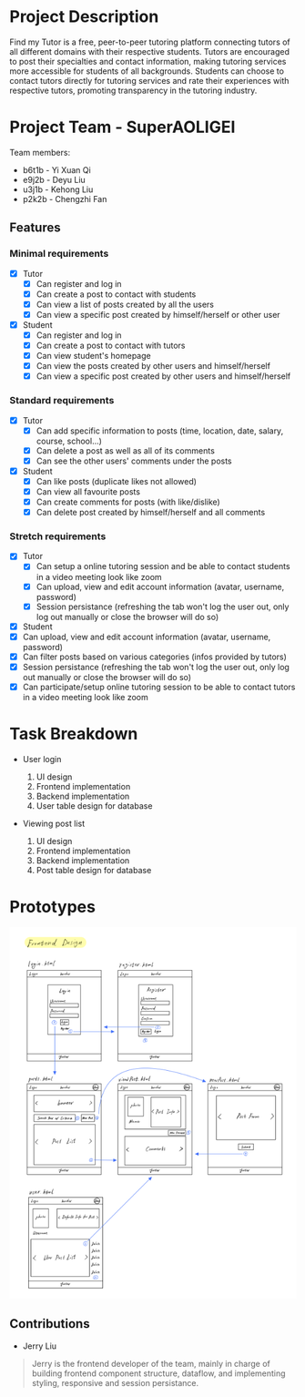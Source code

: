 # Project Description

Find my Tutor is a free, peer-to-peer tutoring platform connecting tutors of all different domains with their respective students. Tutors are encouraged to post their specialties and contact information, making tutoring services more accessible for students of all backgrounds. Students can choose to contact tutors directly for tutoring services and rate their experiences with respective tutors, promoting transparency in the tutoring industry.

# Project Team - SuperAOLIGEI

Team members:
* b6t1b - Yi Xuan Qi
* e9j2b - Deyu Liu
* u3j1b - Kehong Liu
* p2k2b - Chengzhi Fan

<!-- # Project Task Requirements

Minimal Requirements:
* User login
* User register
* Viewing post list
* Viewing a specific post

Standard Requirements:
* Creating a new post
* Commenting on a post
* Posts management for a user
* Deleting a post owned by a user

Stretch Requirements:
* Filtering posts by specified criteria, such as course number.
* Providing a sharing system of study resources -->

## Features

### Minimal requirements

- [x] Tutor
  - [x] Can register and log in
  - [x] Can create a post to contact with students
  - [x] Can view a list of posts created by all the users
  - [x] Can view a specific post created by himself/herself or other user

- [x] Student
  - [x] Can register and log in
  - [x] Can create a post to contact with tutors
  - [x] Can view student's homepage
  - [x] Can view the posts created by other users and himself/herself
  - [x] Can view a specific post created by other users and himself/herself

### Standard requirements

- [x] Tutor
    - [x] Can add specific information to posts (time, location, date, salary, course, school...)
    - [x] Can delete a post as well as all of its comments
    - [x] Can see the other users' comments under the posts 

- [x] Student
  - [x] Can like posts (duplicate likes not allowed)
  - [x] Can view all favourite posts 
  - [x] Can create comments for posts (with like/dislike)
  - [x] Can delete post created by himself/herself and all comments 
 
### Stretch requirements

- [x] Tutor
  - [x] Can setup a online tutoring session and be able to contact students in a video meeting look like zoom
  - [x] Can upload, view and edit account information (avatar, username, password)
  - [x] Session persistance (refreshing the tab won't log the user out, only log out manually or close the browser will do so) 

- [x]  Student
  - [x] Can upload, view and edit account information (avatar, username, password)
  - [x] Can filter posts based on various categories (infos provided by tutors)
  - [x] Session persistance (refreshing the tab won't log the user out, only log out manually or close the browser will do so) 
  - [x] Can participate/setup online tutoring session to be able to contact tutors in a video meeting look like zoom

# Task Breakdown

* User login
    1. UI design
    2. Frontend implementation
    3. Backend implementation
    4. User table design for database

* Viewing post list
    1. UI design
    2. Frontend implementation
    3. Backend implementation
    4. Post table design for database

# Prototypes

![Image of prototypes](Project%20Requirements/prototypes.png)


## Contributions

- Jerry Liu

> Jerry is the frontend developer of the team, mainly in charge of building frontend component structure, dataflow, and implementing styling, responsive and session persistance.